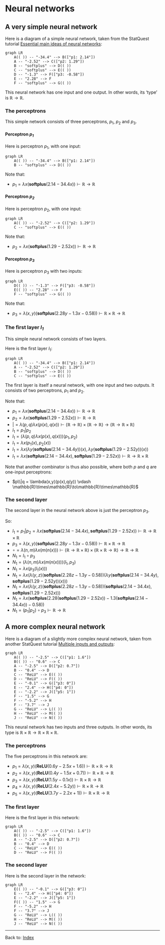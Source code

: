 # Neural networks

## A very simple neural network

Here is a diagram of a simple neural network, taken from the StatQuest tutorial [Essential main ideas of neural networks](https://www.youtube.com/watch?v=CqOfi41LfDw):

```mermaid
graph LR
    A(( )) -- "-34.4" --> B(["p1: 2.14"])
    A -- "-2.52" --> C(["p2: 1.29"])
    B -- "softplus" --> D(( ))
    C -- "softplus" --> E(( ))
    D -- "-1.3" --> F(["p3: -0.58"])
    E -- "2.28" --> F
    F -- "softplus" --> G(( ))
```

This neural network has one input and one output. In other words, its ‘type’ is $\mathbb{R}\to\mathbb{R}$. 

### The perceptrons

This simple network consists of three perceptrons, $p_1$, $p_2$ and $p_3$.

#### Perceptron *p<sub>1</sub>*

Here is perceptron $p_1$, with one input:

```mermaid
graph LR
    A(( )) -- "-34.4" --> B(["p1: 2.14"])
    B -- "softplus" --> D(( ))
```

Note that:
- $p_1 = \lambda x(\mathbf{softplus}(2.14 - 34.4x)) \vdash \mathbb{R}\to\mathbb{R}$

#### Perceptron *p<sub>2</sub>*

Here is perceptron $p_2$, with one input:

```mermaid
graph LR
    A(( )) -- "-2.52" --> C(["p2: 1.29"])
    C -- "softplus" --> E(( ))
```

Note that:
- $p_2 = \lambda x(\mathbf{softplus}(1.29 - 2.52x)) \vdash \mathbb{R}\to\mathbb{R}$

#### Perceptron *p<sub>3</sub>*

Here is perceptron $p_3$ with two inputs:

```mermaid
graph LR
    D(( )) -- "-1.3" --> F(["p3: -0.58"])
    E(( )) -- "2.28" --> F
    F -- "softplus" --> G(( ))
```

Note that:
- $p_3 = \lambda(x,y)(\mathbf{softplus}(2.28y - 1.3x -0.58)) \vdash \mathbb{R}\times\mathbb{R}\to\mathbb{R}$

### The first layer *l<sub>1</sub>*

This simple neural network consists of two layers.

Here is the first layer $l_1$:

```mermaid
graph LR
    A(( )) -- "-34.4" --> B(["p1: 2.14"])
    A -- "-2.52" --> C(["p2: 1.29"])
    B -- "softplus" --> D(( ))
    C -- "softplus" --> E(( ))
```

The first layer is itself a neural network, with one input and two outputs. It consists of two perceptrons, $p_1$ and $p_2$.

Note that:
- $p_1 = \lambda x(\mathbf{softplus}(2.14 - 34.4x)) \vdash \mathbb{R}\to\mathbb{R}$
- $p_2 = \lambda x(\mathbf{softplus}(1.29 - 2.52x)) \vdash \mathbb{R}\to\mathbb{R}$
- $| = \lambda(p,q)\lambda x(p(x),q(x)) \vdash (\mathbb{R}\to\mathbb{R}) \times (\mathbb{R}\to\mathbb{R}) \to (\mathbb{R}\to\mathbb{R}\times\mathbb{R})$
- $l_1 = p_1|p_2$
- $l_1 = (\lambda(p,q)\lambda x(p(x),q(x))) (p_1,p_2)$
- $l_1 = \lambda x(p_1(x),p_2(x))$
- $l_1 = \lambda x(\lambda y(\mathbf{softplus}(2.14 - 34.4y))(x),\lambda y(\mathbf{softplus}(1.29 - 2.52y))(x))$
- $l_1 = \lambda x(\mathbf{softplus}(2.14 - 34.4x), \mathbf{softplus}(1.29 - 2.52x)) \vdash \mathbb{R}\to\mathbb{R}\times\mathbb{R}$

Note that another combinator is thus also possible, where both $p$ and $q$ are one-input perceptrons:
- $p\\|q = \lambda(x,y)(p(x),q(y)) \vdash \mathbb{R}\times\mathbb{R}\to\mathbb{R}\times\mathbb{R}$

### The second layer

The second layer in the neural network above is just the perceptron $p_3$.

So: 
- $l_1 = p_1|p_2 = \lambda x(\mathbf{softplus}(2.14 - 34.4x), \mathbf{softplus}(1.29 - 2.52x)) \vdash \mathbb{R}\to\mathbb{R}\times\mathbb{R}$
- $p_3 = \lambda(x,y)(\mathbf{softplus}(2.28y - 1.3x -0.58)) \vdash \mathbb{R}\times\mathbb{R}\to\mathbb{R}$
- $\circ = \lambda(n,m)\lambda x(m(n(x))) \vdash (\mathbb{R}\to\mathbb{R}\times\mathbb{R}) \times (\mathbb{R}\times\mathbb{R}\to\mathbb{R}) \to \mathbb{R}\to\mathbb{R}$
- $N_1 = l_1\circ p_3$
- $N_1 = (\lambda(n,m)\lambda x(m(n(x))))(l_1,p_3)$
- $N_1 = \lambda x(p_3(l_1(x)))$
- $N_1 = \lambda x(\lambda(y,z)(\mathbf{softplus}(2.28z - 1.3y -0.58))(\lambda y(\mathbf{softplus}(2.14 - 34.4y),\mathbf{softplus}(1.29 - 2.52y))(x)))$
- $N_1 = \lambda x(\lambda(y,z)(\mathbf{softplus}(2.28z - 1.3y -0.58))(\mathbf{softplus}(2.14 - 34.4x),\mathbf{softplus}(1.29 - 2.52x)))$
- $N_1 = \lambda x(\mathbf{softplus}(2.28(\mathbf{softplus}(1.29 - 2.52x)) - 1.3(\mathbf{softplus}(2.14 - 34.4x)) - 0.58))$
- $N_1 = (p_1|p_2)\circ p_3 \vdash \mathbb{R}\to\mathbb{R}$  

## A more complex neural network

Here is a diagram of a slightly more complex neural network, taken from another StatQuest tutorial [Multiple inputs and outputs](https://www.youtube.com/watch?v=83LYR-1IcjA):

```mermaid
graph LR
    A(( )) -- "-2.5" --> C(["p1: 1.6"])
    B(( )) -- "0.6" --> C
    A -- "-2.5" --> D(["p2: 0.7"])
    B -- "0.4" --> D
    C -- "ReLU" --> E(( ))
    D -- "ReLU" --> F(( ))
    E -- "-0.1" --> G(["p3: 0"])
    E -- "2.4" --> H(["p4: 0"])
    E -- "-2.2" --> J(["p5: 1"])
    F -- "1.5" --> G
    F -- "-5.2" --> H
    F -- "3.7" --> J
    G -- "ReLU" --> L(( ))
    H -- "ReLU" --> M(( ))
    J -- "ReLU" --> N(( ))
```

This neural network has two inputs and three outputs. In other words, its type is $\mathbb{R}\times\mathbb{R}\to\mathbb{R}\times\mathbb{R}\times\mathbb{R}$. 

### The perceptrons

The five perceptrons in this network are:
- $p_1 = \lambda(x,y)(\mathbf{ReLU}(0.6y - 2.5x + 1.6)) \vdash \mathbb{R}\times\mathbb{R}\to\mathbb{R}$
- $p_2 = \lambda(x,y)(\mathbf{ReLU}(0.4y - 1.5x + 0.7)) \vdash \mathbb{R}\times\mathbb{R}\to\mathbb{R}$
- $p_3 = \lambda(x,y)(\mathbf{ReLU}(1.5y - 0.1x)) \vdash \mathbb{R}\times\mathbb{R}\to\mathbb{R}$
- $p_4 = \lambda(x,y)(\mathbf{ReLU}(2.4x - 5.2y)) \vdash \mathbb{R}\times\mathbb{R}\to\mathbb{R}$
- $p_5 = \lambda(x,y)(\mathbf{ReLU}(3.7y - 2.2x + 1)) \vdash \mathbb{R}\times\mathbb{R}\to\mathbb{R}$

### The first layer

Here is the first layer in this network:

```mermaid
graph LR
    A(( )) -- "-2.5" --> C(["p1: 1.6"])
    B(( )) -- "0.6" --> C
    A -- "-2.5" --> D(["p2: 0.7"])
    B -- "0.4" --> D
    C -- "ReLU" --> E(( ))
    D -- "ReLU" --> F(( ))
```

### The second layer

Here is the second layer in the network:

```mermaid
graph LR
    E(( )) -- "-0.1" --> G(["p3: 0"])
    E -- "2.4" --> H(["p4: 0"])
    E -- "-2.2" --> J(["p5: 1"])
    F(( )) -- "1.5" --> G
    F -- "-5.2" --> H
    F -- "3.7" --> J
    G -- "ReLU" --> L(( ))
    H -- "ReLU" --> M(( ))
    J -- "ReLU" --> N(( ))
```


----

Back to: [Index](index.md)
